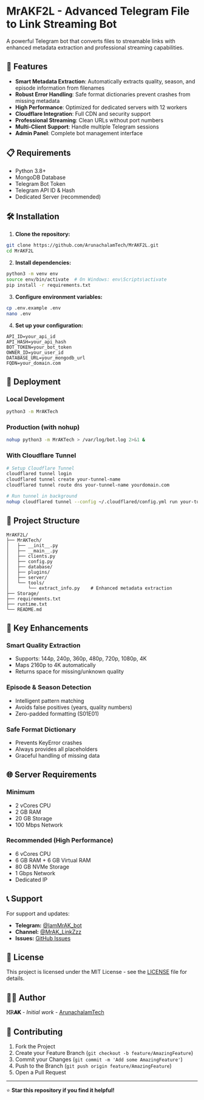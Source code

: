 # MrAKF2L - Advanced Telegram File to Link Streaming Bot

A powerful Telegram bot that converts files to streamable links with enhanced metadata extraction and professional streaming capabilities.

## 🚀 Features

- **Smart Metadata Extraction**: Automatically extracts quality, season, and episode information from filenames
- **Robust Error Handling**: Safe format dictionaries prevent crashes from missing metadata
- **High Performance**: Optimized for dedicated servers with 12 workers
- **Cloudflare Integration**: Full CDN and security support
- **Professional Streaming**: Clean URLs without port numbers
- **Multi-Client Support**: Handle multiple Telegram sessions
- **Admin Panel**: Complete bot management interface

## 📋 Requirements

- Python 3.8+
- MongoDB Database
- Telegram Bot Token
- Telegram API ID & Hash
- Dedicated Server (recommended)

## 🛠️ Installation

1. **Clone the repository:**
```bash
git clone https://github.com/ArunachalamTech/MrAKF2L.git
cd MrAKF2L
```

2. **Install dependencies:**
```bash
python3 -m venv env
source env/bin/activate  # On Windows: env\Scripts\activate
pip install -r requirements.txt
```

3. **Configure environment variables:**
```bash
cp .env.example .env
nano .env
```

4. **Set up your configuration:**
```env
API_ID=your_api_id
API_HASH=your_api_hash
BOT_TOKEN=your_bot_token
OWNER_ID=your_user_id
DATABASE_URL=your_mongodb_url
FQDN=your_domain.com
```

## 🚀 Deployment

### Local Development
```bash
python3 -m MrAKTech
```

### Production (with nohup)
```bash
nohup python3 -m MrAKTech > /var/log/bot.log 2>&1 &
```

### With Cloudflare Tunnel
```bash
# Setup Cloudflare Tunnel
cloudflared tunnel login
cloudflared tunnel create your-tunnel-name
cloudflared tunnel route dns your-tunnel-name yourdomain.com

# Run tunnel in background
nohup cloudflared tunnel --config ~/.cloudflared/config.yml run your-tunnel-name > /var/log/cloudflared.log 2>&1 &
```

## 📁 Project Structure

```
MrAKF2L/
├── MrAKTech/
│   ├── __init__.py
│   ├── __main__.py
│   ├── clients.py
│   ├── config.py
│   ├── database/
│   ├── plugins/
│   ├── server/
│   └── tools/
│       └── extract_info.py    # Enhanced metadata extraction
├── Storage/
├── requirements.txt
├── runtime.txt
└── README.md
```

## 🔧 Key Enhancements

### Smart Quality Extraction
- Supports: 144p, 240p, 360p, 480p, 720p, 1080p, 4K
- Maps 2160p to 4K automatically
- Returns space for missing/unknown quality

### Episode & Season Detection
- Intelligent pattern matching
- Avoids false positives (years, quality numbers)
- Zero-padded formatting (S01E01)

### Safe Format Dictionary
- Prevents KeyError crashes
- Always provides all placeholders
- Graceful handling of missing data

## 🌐 Server Requirements

### Minimum
- 2 vCores CPU
- 2 GB RAM
- 20 GB Storage
- 100 Mbps Network

### Recommended (High Performance)
- 6 vCores CPU
- 6 GB RAM + 6 GB Virtual RAM
- 80 GB NVMe Storage
- 1 Gbps Network
- Dedicated IP

## 📞 Support

For support and updates:
- **Telegram:** [@IamMrAK_bot](https://telegram.me/IamMrAK_bot)
- **Channel:** [@MrAK_LinkZzz](https://telegram.me/MrAK_LinkZzz)
- **Issues:** [GitHub Issues](https://github.com/ArunachalamTech/MrAKF2L/issues)

## 📄 License

This project is licensed under the MIT License - see the [LICENSE](LICENSE) file for details.

## 👨‍💻 Author

**𝙼𝚁𝗔𝗞** - *Initial work* - [ArunachalamTech](https://github.com/ArunachalamTech)

## 🎯 Contributing

1. Fork the Project
2. Create your Feature Branch (`git checkout -b feature/AmazingFeature`)
3. Commit your Changes (`git commit -m 'Add some AmazingFeature'`)
4. Push to the Branch (`git push origin feature/AmazingFeature`)
5. Open a Pull Request

---

⭐ **Star this repository if you find it helpful!**